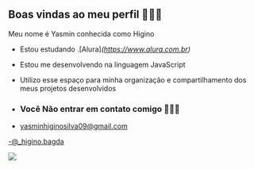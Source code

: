 ## Boas vindas ao meu perfil 👅🖕🏼

Meu nome é Yasmin conhecida como Higino

- Estou estudando .[Alura]_(https://www.alura.com.br)_

- Estou me desenvolvendo na linguagem JavaScript
  
- Utilizo esse espaço para minha organização e compartilhamento dos meus projetos desenvolvidos

- ### Você Não entrar em contato comigo 🤷🏼‍♀️


- yasminhiginosilva09@gmail.com

-@_higino.bagda

![](https://media1.tenor.com/m/l0muoY71-zQAAAAC/minion-but.gif
)

